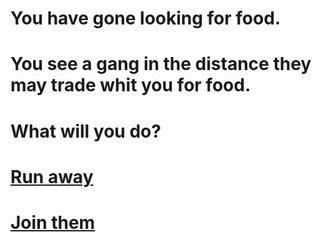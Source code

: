 # You have gone looking for food.

# You see a gang in the distance they may trade whit you for food. 

# What will you do?

# [Run away](shot.md)
# [Join them](old.md)